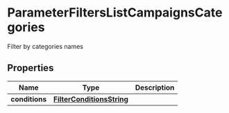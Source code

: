 

# ParameterFiltersListCampaignsCategories

Filter by categories names

## Properties

| Name | Type | Description |
|------------ | ------------- | ------------- |
|**conditions** | [**FilterConditionsString**](FilterConditionsString.md) |  |




